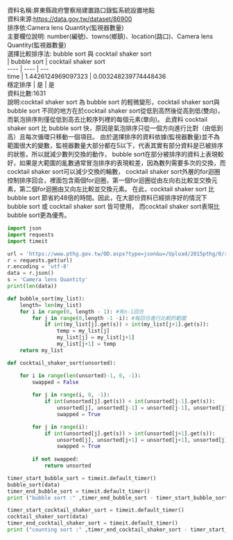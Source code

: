 資料名稱:屏東縣政府警察局建置路口錄監系統設置地點  
資料來源:https://data.gov.tw/dataset/86900  
排序依:Camera lens Quantity(監視器數量)  
主要欄位說明: number(編號)、towns(鄉鎮)、location(路口)、Camera lens Quantity(監視器數量)  
選擇比較排序法: bubble sort 與 cocktail shaker sort  
     | bubble sort        | cocktail shaker sort  
---- | ----               | ---  
time | 1.4426124969097323 | 0.003248239774448436  
穩定排序 | 是 | 是  
資料比數:1631  
說明:cocktail shaker sort 為 bubble sort 的輕微變形，cocktail shaker sort與bubble sort 
不同的地方在於cocktail shaker sort從低到高然後從高到低(雙向)，而氣泡排序則僅從低到高去比較序列裡的每個元素(單向)。
此資料 cocktail shaker sort 比 bubble sort 快，原因是氣泡排序只從一個方向進行比對（由低到高）且每次循環只移動一個項目。
由於選擇排序的資料依據(監視器數量)並不為範圍很大的變數，監視器數量大部分都在5以下，代表其實有部分資料是已被排序的狀態，所以就減少數列交換的動作，
bubble sort在部分被排序的資料上表現較好，如果是大範圍的亂數通常冒泡排序的表現較差，因為數列需要多次的交換，而cocktail shaker sort可以減少交換的輪數，
cocktail shaker sort外層的for迴圈控制排序回合，裡面包含兩個for迴圈，第一個for迴圈從由左向右比較並交換元素，第二個for迴圈由又向左比較並交換元素。
在此，cocktail shaker sort 比 bubble sort 節省約48倍的時間。因此，在大部份資料已經排序好的情況下bubble sort 或 cocktail shaker sort 皆可使用，
而cocktail shaker sort表現比bubble sort更為優秀。



```python
import json
import requests
import timeit

url = 'https://www.pthg.gov.tw/OD.aspx?type=json&u=/Upload/2015pthg/0/relfile/0/0/67fb04ab-d22a-4461-ac64-0f0c52da588e.json'
r = requests.get(url)
r.encoding = 'utf-8' 
data = r.json()
s = 'Camera lens Quantity'
print(len(data))

def bubble_sort(my_list):
    length= len(my_list)
    for i in range(0, length - 1): #有n-1回合
        for j in range(0,length -1 -i): #每回合進行比較的範圍
            if int(my_list[j].get(s)) > int(my_list[j+1].get(s)): 
                temp = my_list[j]
                my_list[j] = my_list[j+1]
                my_list[j+1] = temp
    return my_list

def cocktail_shaker_sort(unsorted):

    for i in range(len(unsorted)-1, 0, -1):
        swapped = False
        
        for j in range(i, 0, -1):
            if int(unsorted[j].get(s)) < int(unsorted[j-1].get(s)):
                unsorted[j], unsorted[j-1] = unsorted[j-1], unsorted[j]
                swapped = True

        for j in range(i):
            if int(unsorted[j].get(s)) > int(unsorted[j+1].get(s)):
                unsorted[j], unsorted[j+1] = unsorted[j+1], unsorted[j]
                swapped = True
        
        if not swapped:
            return unsorted

timer_start_bubble_sort = timeit.default_timer()
bubble_sort(data)
timer_end_bubble_sort = timeit.default_timer()
print ("bubble sort :" ,timer_end_bubble_sort - timer_start_bubble_sort)

timer_start_cocktail_shaker_sort = timeit.default_timer()
cocktail_shaker_sort(data)
timer_end_cocktail_shaker_sort = timeit.default_timer()
print ("counting sort :" ,timer_end_cocktail_shaker_sort - timer_start_cocktail_shaker_sort)

```